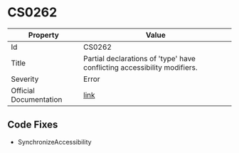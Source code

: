 # CS0262

| Property               | Value                                                                     |
| ---------------------- | ------------------------------------------------------------------------- |
| Id                     | CS0262                                                                    |
| Title                  | Partial declarations of 'type' have conflicting accessibility modifiers\. |
| Severity               | Error                                                                     |
| Official Documentation | [link](http://docs.microsoft.com/en-us/dotnet/csharp/misc/cs0262)         |

## Code Fixes

* SynchronizeAccessibility
